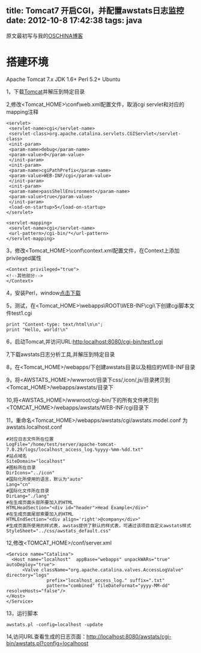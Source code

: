 title: Tomcat7 开启CGI，并配置awstats日志监控
date: 2012-10-8 17:42:38
tags: java
---

原文最初写与我的[OSCHINA博客](http://my.oschina.net/fhck/blog/85773)

<!-- more -->

# 搭建环境

Apache Tomcat 7.x
JDK 1.6+
Perl 5.2+
Ubuntu



1，下载[Tomcat](http://www.fayea.com/apache-mirror/tomcat/tomcat-7/v7.0.32/bin/apache-tomcat-7.0.32.tar.gz)并解压到特定目录


2,修改<Tomcat_HOME>\conf\web.xml配置文件，取消cgi servlet和对应的mapping注释


```
<servlet>
 <servlet-name>cgi</servlet-name>
 <servlet-class>org.apache.catalina.servlets.CGIServlet</servlet-class>
 <init-param>
 <param-name>debug</param-name>
 <param-value>0</param-value>
 </init-param>
 <init-param>
 <param-name>cgiPathPrefix</param-name>
 <param-value>WEB-INF/cgi</param-value>
 </init-param>
 <init-param>
 <param-name>passShellEnvironment</param-name>
 <param-value>true</param-value>
 </init-param>
 <load-on-startup>5</load-on-startup>
</servlet>

<servlet-mapping>
 <servlet-name>cgi</servlet-name>
 <url-pattern>/cgi-bin/*</url-pattern>
</servlet-mapping>
```

3，修改<Tomcat_HOME>\conf\context.xml配置文件，在Context上添加privileged属性

```
<Context privileged="true">
<!--其他部分-->
</Context>
```

4，安装Perl，window[点击下载](http://strawberry-perl.googlecode.com/files/strawberry-perl-5.16.1.1-32bit.msi)

5，测试，在<Tomcat_HOME>\webapps\ROOT\WEB-INF\cgi\下创建cgi脚本文件test1.cgi

```
print "Content-type: text/html\n\n";
print "Hello, world!\n"
```

6，启动Tomcat,并访问URL:[http:localhost:8080/cgi-bin/test1.cgi](http:localhost:8080/cgi-bin/test1.cgi)

7,下载awstats日志分析工具,并解压到特定目录

8，在<Tomcat_HOME>/webapps/下创建awstats目录以及相应的WEB-INF目录

9，将<AWSTATS_HOME>/wwwroot/目录下css/,icon/,js/目录拷贝到<Tomcat_HOME>/webapps/awstats/目录下

10,将<AWSTAS_HOME>/wwwroot/cgi-bin/下的所有文件拷贝到<TOMCAT_HOME>/webapps/awstats/WEB-INF/cgi目录下

11，重命名<Tomcat_HOME>/webapps/awstats/cgi/awstats.model.conf 为awstats.localhost.conf


```
#对应日志文件所在位置
LogFile="/home/test/server/apache-tomcat-7.0.29/logs/localhost_access_log.%yyyy-%mm-%dd.txt"
#站点域名
SiteDomain="localhost"
#图标所在目录
DirIcons="../icon"
#国际化所使用的语言，默认为"auto"
Lang="cn"
#国际化文件所在目录
DirLang="./lang"
#在生成页面头部所要加入的HTML
HTMLHeadSection="<div id="header">Head Example</div>"
#在生成页面尾部索要加入的HTML
HTMLEndSection="<div align='right'>@company</div>"
#生成页面所使用的样式表，awstas提供了默认的样式表，可通过该项目自定义awstats样式
StyleSheet="../css/awstats_default.css"
```

12,修改<TOMCAT_HOME>/conf/server.xml

```
<Service name="Catalina">
  <Host name="localhost"  appBase="webapps" unpackWARs="true" autoDeploy="true">
      <Valve className="org.apache.catalina.valves.AccessLogValve" directory="logs"
               prefix="localhost_access_log." suffix=".txt"
               pattern="combined" fileDateFormat="yyyy-MM-dd" resolveHosts="false"/>
</Host>
</Service>
```

13，运行脚本

```
awstats.pl -config=localhost -update
```


14,访问URL查看生成的日志页面：[http://localhost:8080/awstats/cgi-bin/awstats.pl?config=localhoost](http://localhost:8080/awstats/cgi-bin/awstats.pl?config=localhoost)
